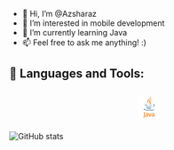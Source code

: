 - 👋 Hi, I’m @Azsharaz 
- 👀 I’m interested in mobile development
- 🌱 I’m currently learning Java 
- 📫 Feel free to ask me anything! :)

<!---
Azsharaz/Azsharaz is a ✨ special ✨ repository because its `README.md` (this file) appears on your GitHub profile.
You can click the Preview link to take a look at your changes.
--->

## 🧰 Languages and Tools:
<p align="center">
<img src="https://raw.githubusercontent.com/github/explore/80688e429a7d4ef2fca1e82350fe8e3517d3494d/topics/java/java.png" alt="Java" height="40" style="vertical-align:top; margin:10px">
</p>





![GitHub stats](https://github-readme-stats.vercel.app/api?username=Azsharaz&show_icons=true&theme=tokyonight)
